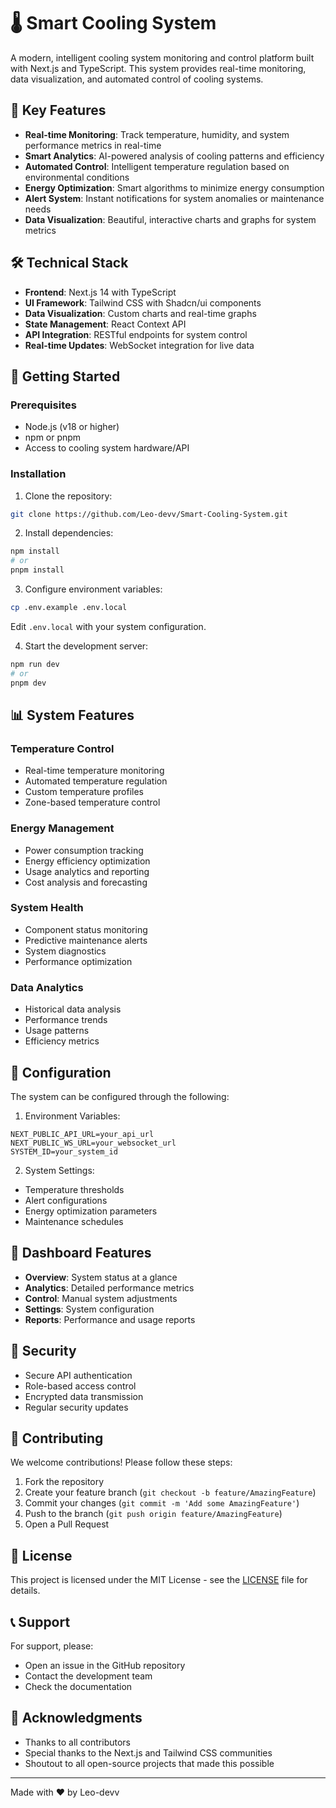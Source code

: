 # 🌡️ Smart Cooling System

A modern, intelligent cooling system monitoring and control platform built with Next.js and TypeScript. This system provides real-time monitoring, data visualization, and automated control of cooling systems.

## 🌟 Key Features

- **Real-time Monitoring**: Track temperature, humidity, and system performance metrics in real-time
- **Smart Analytics**: AI-powered analysis of cooling patterns and efficiency
- **Automated Control**: Intelligent temperature regulation based on environmental conditions
- **Energy Optimization**: Smart algorithms to minimize energy consumption
- **Alert System**: Instant notifications for system anomalies or maintenance needs
- **Data Visualization**: Beautiful, interactive charts and graphs for system metrics

## 🛠️ Technical Stack

- **Frontend**: Next.js 14 with TypeScript
- **UI Framework**: Tailwind CSS with Shadcn/ui components
- **Data Visualization**: Custom charts and real-time graphs
- **State Management**: React Context API
- **API Integration**: RESTful endpoints for system control
- **Real-time Updates**: WebSocket integration for live data

## 🚀 Getting Started

### Prerequisites

- Node.js (v18 or higher)
- npm or pnpm
- Access to cooling system hardware/API

### Installation

1. Clone the repository:

```bash
git clone https://github.com/Leo-devv/Smart-Cooling-System.git
```

2. Install dependencies:

```bash
npm install
# or
pnpm install
```

3. Configure environment variables:

```bash
cp .env.example .env.local
```

Edit `.env.local` with your system configuration.

4. Start the development server:

```bash
npm run dev
# or
pnpm dev
```

## 📊 System Features

### Temperature Control

- Real-time temperature monitoring
- Automated temperature regulation
- Custom temperature profiles
- Zone-based temperature control

### Energy Management

- Power consumption tracking
- Energy efficiency optimization
- Usage analytics and reporting
- Cost analysis and forecasting

### System Health

- Component status monitoring
- Predictive maintenance alerts
- System diagnostics
- Performance optimization

### Data Analytics

- Historical data analysis
- Performance trends
- Usage patterns
- Efficiency metrics

## 🔧 Configuration

The system can be configured through the following:

1. Environment Variables:

```env
NEXT_PUBLIC_API_URL=your_api_url
NEXT_PUBLIC_WS_URL=your_websocket_url
SYSTEM_ID=your_system_id
```

2. System Settings:

- Temperature thresholds
- Alert configurations
- Energy optimization parameters
- Maintenance schedules

## 📱 Dashboard Features

- **Overview**: System status at a glance
- **Analytics**: Detailed performance metrics
- **Control**: Manual system adjustments
- **Settings**: System configuration
- **Reports**: Performance and usage reports

## 🔐 Security

- Secure API authentication
- Role-based access control
- Encrypted data transmission
- Regular security updates

## 🤝 Contributing

We welcome contributions! Please follow these steps:

1. Fork the repository
2. Create your feature branch (`git checkout -b feature/AmazingFeature`)
3. Commit your changes (`git commit -m 'Add some AmazingFeature'`)
4. Push to the branch (`git push origin feature/AmazingFeature`)
5. Open a Pull Request

## 📝 License

This project is licensed under the MIT License - see the [LICENSE](LICENSE) file for details.

## 📞 Support

For support, please:

- Open an issue in the GitHub repository
- Contact the development team
- Check the documentation

## 🙏 Acknowledgments

- Thanks to all contributors
- Special thanks to the Next.js and Tailwind CSS communities
- Shoutout to all open-source projects that made this possible

---

Made with ❤️ by Leo-devv
